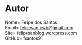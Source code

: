 # Autor <br />
Nome= Felipe dos Santos <br />
Email= felipesan.cwb@gmail.com <br />
Site= felipesanblog.wordpress.com <br />
GitHub= fsantos91 <br /> 

